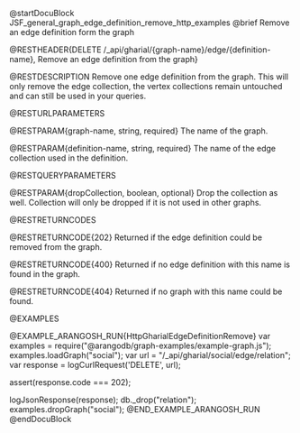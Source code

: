 @startDocuBlock JSF_general_graph_edge_definition_remove_http_examples
@brief Remove an edge definition form the graph

@RESTHEADER{DELETE /_api/gharial/{graph-name}/edge/{definition-name}, Remove an edge definition from the graph}

@RESTDESCRIPTION
Remove one edge definition from the graph.  This will only remove the
edge collection, the vertex collections remain untouched and can still
be used in your queries.

@RESTURLPARAMETERS

@RESTPARAM{graph-name, string, required}
The name of the graph.

@RESTPARAM{definition-name, string, required}
The name of the edge collection used in the definition.

@RESTQUERYPARAMETERS

@RESTPARAM{dropCollection, boolean, optional}
Drop the collection as well.
Collection will only be dropped if it is not used in other graphs.

@RESTRETURNCODES

@RESTRETURNCODE{202}
Returned if the edge definition could be removed from the graph.

@RESTRETURNCODE{400}
Returned if no edge definition with this name is found in the graph.

@RESTRETURNCODE{404}
Returned if no graph with this name could be found.

@EXAMPLES

@EXAMPLE_ARANGOSH_RUN{HttpGharialEdgeDefinitionRemove}
  var examples = require("@arangodb/graph-examples/example-graph.js");
  examples.loadGraph("social");
  var url = "/_api/gharial/social/edge/relation";
  var response = logCurlRequest('DELETE', url);

  assert(response.code === 202);

  logJsonResponse(response);
  db._drop("relation");
  examples.dropGraph("social");
@END_EXAMPLE_ARANGOSH_RUN
@endDocuBlock
